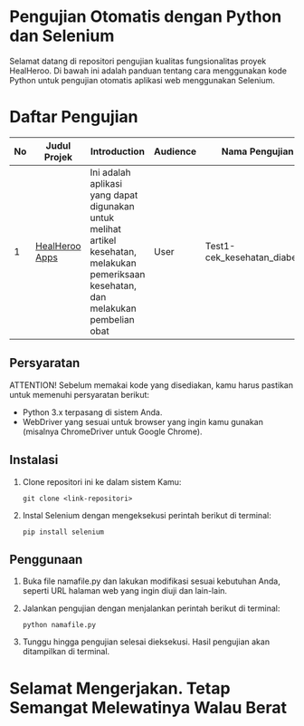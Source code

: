 # Pengujian Otomatis dengan Python dan Selenium
Selamat datang di repositori pengujian kualitas fungsionalitas proyek HealHeroo. Di bawah ini adalah panduan tentang cara menggunakan kode Python untuk pengujian otomatis aplikasi web menggunakan Selenium.


# Daftar Pengujian

| No  | Judul Projek        | Introduction                                                       | Audience | Nama Pengujian                | Link SQA                                                                                             |
| --- | ------------------- | ------------------------------------------------------------------ | -------- | ----------------------------- | ---------------------------------------------------------------------------------------------------- |
| 1   | [HealHeroo Apps](https://healhero.my.id/) | Ini adalah aplikasi yang dapat digunakan untuk melihat artikel kesehatan, melakukan pemeriksaan kesehatan, dan melakukan pembelian obat | User     | Test1-cek_kesehatan_diabetes | [test1](https://github.com/Software-Quality-Baik/JuwitaStefany/tree/main/HealHeroApp/Test-cekDiabetes) |  


## Persyaratan

ATTENTION! Sebelum memakai kode yang disediakan, kamu harus pastikan untuk memenuhi persyaratan berikut:

- Python 3.x terpasang di sistem Anda.
- WebDriver yang sesuai untuk browser yang ingin kamu gunakan (misalnya ChromeDriver untuk Google Chrome).

## Instalasi

1. Clone repositori ini ke dalam sistem Kamu:

   ```
   git clone <link-repositori>
   ```

2. Instal Selenium dengan mengeksekusi perintah berikut di terminal:

   ```
   pip install selenium
   ```

## Penggunaan

1. Buka file namafile.py dan lakukan modifikasi sesuai kebutuhan Anda, seperti URL halaman web yang ingin diuji dan lain-lain.

2. Jalankan pengujian dengan menjalankan perintah berikut di terminal:

   ```
   python namafile.py
   ```

3. Tunggu hingga pengujian selesai dieksekusi. Hasil pengujian akan ditampilkan di terminal.


# Selamat Mengerjakan. Tetap Semangat Melewatinya Walau Berat
